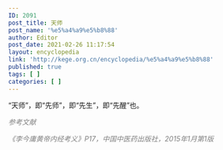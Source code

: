```yaml
---
ID: 2091
post_title: 天师
post_name: '%e5%a4%a9%e5%b8%88'
author: Editor
post_date: 2021-02-26 11:17:54
layout: encyclopedia
link: 'http://kege.org.cn/encyclopedia/%e5%a4%a9%e5%b8%88'
published: true
tags: [ ]
categories: [ ]
---
```

“天师”，即“先师”，即“先生”，即“先醒”也。

<span style="color: #808080;"><em>参考文献</em></span>

<span style="color: #808080;"><em>《李今庸黄帝内经考义》P17，中国中医药出版社，2015年1月第1版</em></span>